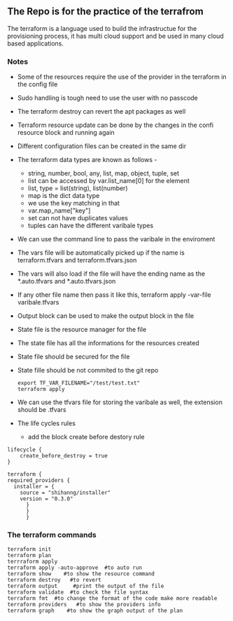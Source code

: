 ## The Repo is for the practice of the terrafrom 

The terraform is a language used to build the infrastructue for the provisioning process, it has multi cloud support and be used in many cloud based applications. 


### Notes
- Some of the resources require the use of the provider in the terraform in the config file
- Sudo handling is tough need to use the user with no passcode
- The terraform destroy can revert the apt packages as well
- Terraform resource update can be done by the changes in the confi resource block and running again
- Different configuration files can be created in the same dir
- The terraform data types are known as follows - 
  - string, number, bool, any, list, map, object, tuple, set
  - list can be accessed by var.list_name[0] for the element
  - list, type = list(string), list(number)
  - map is the dict data type 
  - we use the key matching in that 
  - var.map_name["key"]
  - set can not have duplicates values
  - tuples can have the different varibale types
- We can use the command line to pass the varibale in the enviroment
- The vars file will be automatically picked up if the name is terraform.tfvars and terraform.tfvars.json
- The vars will also load if the file will have the ending name as the *.auto.tfvars and *.auto.tfvars.json
- If any other file name then pass it like this, terraform apply -var-file varibale.tfvars 
- Output block can be used to make the output block in the file
- State file is the resource manager for the file 
- The state file has all the informations for the resources created
- State file should be secured for the file
- State fille should be not commited to the git repo
  
  ```
  export TF_VAR_FILENAME="/test/test.txt"
  terraform apply
  ```
- We can use the tfvars file for storing the varibale as well, the extension should be .tfvars
- The life cycles rules
  - add the block create before destory rule 

```
lifecycle {
    create_before_destroy = true
}

```
  

  ```
  terraform {
  required_providers {
    installer = {
      source = "shihanng/installer"
      version = "0.3.0"
        }
        }
        }
  ```

### The terraform commands


```
terraform init
terraform plan
terrraform apply
terraform apply -auto-approve  #to auto run
terraform show    #to show the resource command 
terraform destroy   #to revert
terraform output     #print the output of the file
terraform validate  #to check the file syntax
terraform fmt  #to change the format of the code make more readable
terraform providers   #to show the providers info
terraform graph    #to show the graph output of the plan

```